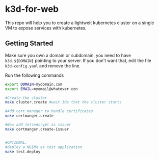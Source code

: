 # k3d-for-web

This repo will help you to create a lightweit kubernetes cluster on a single VM to expose services with kubernetes.

## Getting Started
Make sure you own a domain or subdomain, you need to have `k3d.${DOMAIN}` pointing to your server. If you don't want that, edit the file `k3d-config.yaml` and remove the line.


Run the following commands

```bash
export DOMAIN=mydomain.com
export EMAIL=myemail@whatever.con

#Create the cluster
make cluster.create #wait 30s that the cluster starts

#Add cert manager to handle certificates
make certmanger.create

#Now add letsencrypt as issuer
make certmanger.create-issuer


#OPTIONAL:
#deploy a NGINX as test application
make test.deploy
```